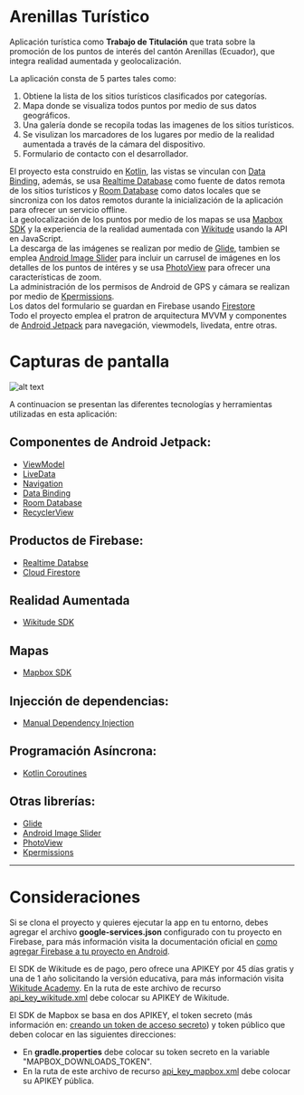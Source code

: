# Arenillas Turístico
Aplicación turística como **Trabajo de Titulación** que trata sobre la promoción de los puntos de interés del cantón Arenillas (Ecuador), que integra realidad aumentada y geolocalización.

La aplicación consta de 5 partes tales como:

1. Obtiene la lista de los sitios turísticos clasificados por categorías.
2. Mapa donde se visualiza todos puntos por medio de sus datos geográficos.
3. Una galería donde se recopila todas las imagenes de los sitios turísticos.
4. Se visulizan los marcadores de los lugares por medio de la realidad aumentada a través de la cámara del dispositivo.
5. Formulario de contacto con el desarrollador.

El proyecto esta construido en [Kotlin][1], las vistas se vinculan con [Data Binding][2], además, se usa [Realtime Database][3] como fuente de datos remota de los sitios turísticos y [Room Database][4] como datos locales que se sincroniza con los datos remotos durante la inicialización de la aplicación para ofrecer un servicio offline.
<br>
La geolocalización de los puntos por medio de los mapas se usa [Mapbox SDK][5] y la experiencia de la realidad aumentada con [Wikitude][6] usando la API en JavaScript.
<br>
La descarga de las imágenes se realizan por medio de [Glide][7], tambien se emplea [Android Image Slider][8] para incluir un carrusel de imágenes en los detalles de los puntos de intéres y se usa [PhotoView][9] para ofrecer una características de zoom.
<br>
La administración de los permisos de Android de GPS y cámara se realizan por medio de [Kpermissions][10].
<br>
Los datos del formulario se guardan en Firebase usando [Firestore][11]
<br>
Todo el proyecto emplea el pratron de arquitectura MVVM y componentes de [Android Jetpack][12] para navegación, viewmodels, livedata, entre otras.

# Capturas de pantalla

![alt text](https://i.ibb.co/6y1dF72/screen-shot-app-arenillas.png)

A continuacion se presentan las diferentes tecnologías y herramientas utilizadas en esta aplicación:

## Componentes de Android Jetpack:
* [ViewModel][13]
* [LiveData][14]
* [Navigation][15]
* [Data Binding][2]
* [Room Database][4]
* [RecyclerView][17]

## Productos de Firebase:
* [Realtime Databse][3]
* [Cloud Firestore][11]

## Realidad Aumentada
* [Wikitude SDK][6]

## Mapas
* [Mapbox SDK][5]

## Injección de dependencias:
* [Manual Dependency Injection][16]

## Programación Asíncrona:
* [Kotlin Coroutines][9]

## Otras librerías:
* [Glide][7]
* [Android Image Slider][8]
* [PhotoView][9]
* [Kpermissions][10]

---

# Consideraciones

Si se clona el proyecto y quieres ejecutar la app en tu entorno, debes agregar el archivo **google-services.json** configurado con tu proyecto en Firebase, para más información visita la documentación oficial en [como agregar Firebase a tu proyecto en Android][15].

El SDK de Wikitude es de pago, pero ofrece una APIKEY por 45 días gratis y una de 1 año solicitando la versión educativa, para más información visita [Wikitude Academy][19].
En la ruta de este archivo de recurso [api_key_wikitude.xml](app/src/main/res/values/api_key_wikitude.xml) debe colocar su APIKEY de Wikitude.

El SDK de Mapbox se basa en dos APIKEY, el token secreto (más información en: [creando un token de acceso secreto][20]) y token público que deben colocar en las siguientes direcciones:
* En **gradle.properties** debe colocar su token secreto en la variable "MAPBOX_DOWNLOADS_TOKEN".
* En la ruta de este archivo de recurso [api_key_mapbox.xml](app/src/main/res/values/api_key_mapbox.xml) debe colocar su APIKEY pública.

[1]: https://kotlinlang.org/
[2]: https://developer.android.com/topic/libraries/data-binding
[3]: https://firebase.google.com/docs/database
[4]: https://developer.android.com/training/data-storage/room
[5]: https://www.mapbox.com/maps
[6]: https://www.wikitude.com/products/wikitude-sdk/
[7]: https://github.com/bumptech/glide
[8]: https://github.com/smarteist/Android-Image-Slider
[9]: https://github.com/Baseflow/PhotoView
[10]: https://github.com/fondesa/kpermissions
[11]: https://firebase.google.com/docs/firestore
[12]: https://developer.android.com/jetpack
[13]: https://developer.android.com/topic/libraries/architecture/viewmodel
[14]: https://developer.android.com/topic/libraries/architecture/livedata
[15]: https://developer.android.com/guide/navigation
[16]: https://developer.android.com/training/dependency-injection/manual
[17]: https://developer.android.com/guide/topics/ui/layout/recyclerview
[18]: https://firebase.google.com/docs/android/setup
[19]: https://www.wikitude.com/wikitude-academy/
[20]: https://docs.mapbox.com/accounts/guides/tokens/

